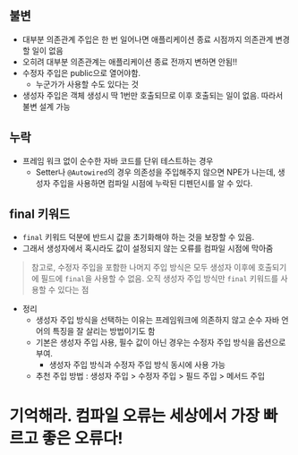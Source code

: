 ## 불변
- 대부분 의존관계 주입은 한 번 일어나면 애플리케이션 종료 시점까지 의존관계 변경할 일이 없음
- 오히려 대부분 의존관계는 애플리케이션 종료 전까지 변하면 안됨!!
- 수정자 주입은 public으로 열어야함.
    - 누군가가 사용할 수도 있다는 것
- 생성자 주입은 객체 생성시 딱 1번만 호출되므로 이후 호출되는 일이 없음. 따라서 불변 설계 가능


## 누락
- 프레임 워크 없이 순수한 자바 코드를 단위 테스트하는 경우 
    - Setter나 `@Autowired`의 경우 의존성을 주입해주지 않으면 NPE가 나는데, 생성자 주입을 사용하면 컴파일 시점에 누락된 디펜던시를 알 수 있다.

## final 키워드
- `final` 키워드 덕분에 반드시 값을 초기화해야 하는 것을 보장할 수 있음.
- 그래서 생성자에서 혹시라도 값이 설정되지 않는 오류를 컴파일 시점에 막아줌

> 참고로, 수정자 주입을 포함한 나머지 주입 방식은 모두 생성자 이후에 호출되기에 필드에 `final`을 사용할 수 없음.
> 오직 생성자 주입 방식만 `final` 키워드를 사용할 수 있다는 점

- 정리
    - 생성자 주입 방식을 선택하는 이유는 프레임워크에 의존하지 않고 순수 자바 언어의 특징을 잘 살리는 방법이기도 함
    - 기본은 생성자 주입 사용, 필수 값이 아닌 경우는 수정자 주입 방식을 옵션으로 부여.
        - 생성자 주입 방식과 수정자 주입 방식 동시에 사용 가능
    - 추천 주입 방법 : 생성자 주입 > 수정자 주입 > 필드 주입 > 메서드 주입

    
# 기억해라. 컴파일 오류는 세상에서 가장 빠르고 좋은 오류다!